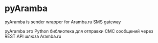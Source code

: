 # pyAramba
pyAramba is sender wrapper for Aramba.ru SMS gateway

pyAramba это Python библиотека для отправки СМС сообщений 
через REST API шлюза Aramba.ru 